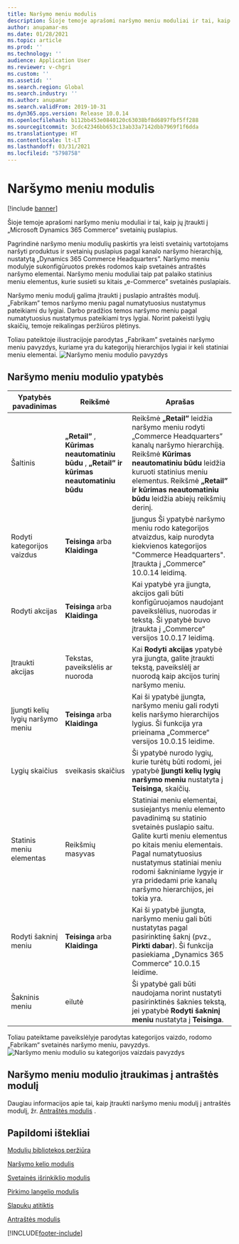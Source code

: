 ```yaml
---
title: Naršymo meniu modulis
description: Šioje temoje aprašomi naršymo meniu moduliai ir tai, kaip jų įtraukti į „Microsoft Dynamics 365 Commerce“ svetainių puslapius.
author: anupamar-ms
ms.date: 01/28/2021
ms.topic: article
ms.prod: ''
ms.technology: ''
audience: Application User
ms.reviewer: v-chgri
ms.custom: ''
ms.assetid: ''
ms.search.region: Global
ms.search.industry: ''
ms.author: anupamar
ms.search.validFrom: 2019-10-31
ms.dyn365.ops.version: Release 10.0.14
ms.openlocfilehash: b112bb453e0840120c63038bf8d6897fbf5ff288
ms.sourcegitcommit: 3cdc42346bb653c13ab33a7142dbb7969f1f6dda
ms.translationtype: HT
ms.contentlocale: lt-LT
ms.lasthandoff: 03/31/2021
ms.locfileid: "5798758"
---
```

# <a name="navigation-menu-module"></a>Naršymo meniu modulis

[!include [banner](includes/banner.md)]

Šioje temoje aprašomi naršymo meniu moduliai ir tai, kaip jų įtraukti į „Microsoft Dynamics 365 Commerce“ svetainių puslapius.

Pagrindinė naršymo meniu modulių paskirtis yra leisti svetainių vartotojams naršyti produktus ir svetainių puslapius pagal kanalo naršymo hierarchiją, nustatytą „Dynamics 365 Commerce Headquarters”. Naršymo meniu modulyje sukonfigūruotos prekės rodomos kaip svetainės antraštės naršymo elementai. Naršymo meniu moduliai taip pat palaiko statinius meniu elementus, kurie susieti su kitais „e-Commerce” svetainės puslapiais.

Naršymo meniu modulį galima įtraukti į puslapio antraštės modulį. „Fabrikam” temos naršymo meniu pagal numatytuosius nustatymus pateikiami du lygiai. Darbo pradžios temos naršymo meniu pagal numatytuosius nustatymus pateikiami trys lygiai. Norint pakeisti lygių skaičių, temoje reikalingas peržiūros plėtinys.

Toliau pateiktoje iliustracijoje parodytas „Fabrikam” svetainės naršymo meniu pavyzdys, kuriame yra du kategorijų hierarchijos lygiai ir keli statiniai meniu elementai.
![Naršymo meniu modulio pavyzdys](./media/ecommerce-header.png)

## <a name="navigation-menu-module-properties"></a>Naršymo meniu modulio ypatybės

| Ypatybės pavadinimas             | Reikšmė                 | Aprašas |
|---------------------------|-----------------------|-------------|
| Šaltinis                  | **„Retail”** , **Kūrimas neautomatiniu būdu** , **„Retail” ir kūrimas neautomatiniu būdu** | Reikšmė **„Retail”** leidžia naršymo meniu rodyti „Commerce Headquarters” kanalų naršymo hierarchiją. Reikšmė **Kūrimas neautomatiniu būdu** leidžia kuruoti statinius meniu elementus. Reikšmė **„Retail” ir kūrimas neautomatiniu būdu** leidžia abiejų reikšmių derinį. |
| Rodyti kategorijos vaizdus | **Teisinga** arba **Klaidinga**    | Įjungus Ši ypatybė naršymo meniu rodo kategorijos atvaizdus, kaip nurodyta kiekvienos kategorijos "Commerce Headquarters". Įtraukta į „Commerce” 10.0.14 leidimą. |
| Rodyti akcijas | **Teisinga** arba **Klaidinga** | Kai ypatybė yra įjungta, akcijos gali būti konfigūruojamos naudojant paveikslėlius, nuorodas ir tekstą. Ši ypatybė buvo įtraukta į „Commerce“ versijos 10.0.17 leidimą. |
| Įtraukti akcijas | Tekstas, paveikslėlis ar nuoroda | Kai **Rodyti akcijas** ypatybė yra įjungta, galite įtraukti tekstą, paveikslėlį ar nuorodą kaip akcijos turinį naršymo meniu. |
| Įjungti kelių lygių naršymo meniu | **Teisinga** arba **Klaidinga** | Kai ši ypatybė įjungta, naršymo meniu gali rodyti kelis naršymo hierarchijos lygius. Ši funkcija yra prieinama „Commerce“ versijos 10.0.15 leidime. |
| Lygių skaičius | sveikasis skaičius | Ši ypatybė nurodo lygių, kurie turėtų būti rodomi, jei ypatybė **Įjungti kelių lygių naršymo meniu** nustatyta į **Teisinga**, skaičių. |
| Statinis meniu elementas| Reikšmių masyvas| Statiniai meniu elementai, susiejantys meniu elemento pavadinimą su statinio svetainės puslapio saitu. Galite kurti meniu elementus po kitais meniu elementais. Pagal numatytuosius nustatymus statiniai meniu rodomi šakniniame lygyje ir yra pridedami prie kanalų naršymo hierarchijos, jei tokia yra. |
| Rodyti šakninį meniu | **Teisinga** arba **Klaidinga** | Kai ši ypatybė įjungta, naršymo meniu gali būti nustatytas pagal pasirinktinę šaknį (pvz., **Pirkti dabar**). Ši funkcija pasiekiama „Dynamics 365 Commerce“ 10.0.15 leidime. |
| Šakninis meniu | eilutė | Ši ypatybė gali būti naudojama norint nustatyti pasirinktinės šaknies tekstą, jei ypatybė **Rodyti šakninį meniu** nustatyta į **Teisinga**. |

Toliau pateiktame paveikslėlyje parodytas kategorijos vaizdo, rodomo „Fabrikam“ svetainės naršymo meniu, pavyzdys.
![Naršymo meniu modulio su kategorijos vaizdais pavyzdys](./media/ecommerce-categoryimages.PNG)

## <a name="add-a-navigation-menu-module-to-a-header-module"></a>Naršymo meniu modulio įtraukimas į antraštės modulį

Daugiau informacijos apie tai, kaip įtraukti naršymo meniu modulį į antraštės modulį, žr. [Antraštės modulis](author-header-module.md) .

## <a name="additional-resources"></a>Papildomi ištekliai

[Modulių bibliotekos peržiūra](starter-kit-overview.md)

[Naršymo kelio modulis](add-breadcrumb.md)

[Svetainės išrinkiklio modulis](site-selector.md)

[Pirkimo langelio modulis](add-buy-box.md)

[Slapukų atitiktis](cookie-compliance.md)

[Antraštės modulis](author-header-module.md)


[!INCLUDE[footer-include](../includes/footer-banner.md)]
